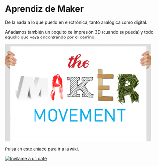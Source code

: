 
# Aprendiz de Maker

De la nada a lo que puedo en electrónica, tanto analógica como digital.  

Añadamos también un poquito de impresión 3D (cuando se pueda) y todo aquello que vaya encontrando por el camino.

![imagen](img/maker.png)  

Pulsa en [este enlace](https://github.com/angelmicelti/Aprendiz-de-Maker/wiki) para ir a la [wiki](https://github.com/angelmicelti/Aprendiz-de-Maker/wiki).  

<a href='https://ko-fi.com/P5P44C9C3' target='_blank'><img height='36' style='border:0px;height:36px;' src='https://cdn.ko-fi.com/cdn/kofi2.png?v=2' border='0' alt='Invítame a un café' /></a>
